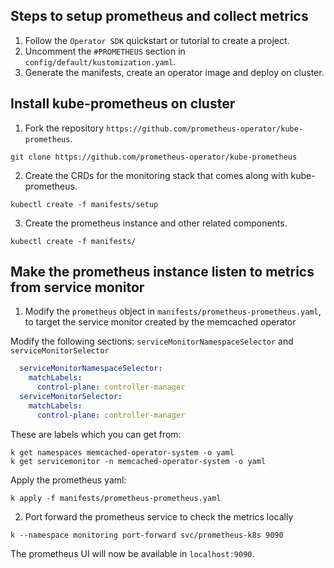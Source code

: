 ## Steps to setup prometheus and collect metrics

1. Follow the `Operator SDK` quickstart or tutorial to create a project.
2. Uncomment the `#PROMETHEUS` section in `config/default/kustomization.yaml`.
3. Generate the manifests, create an operator image and deploy on cluster.

## Install kube-prometheus on cluster

1. Fork the repository `https://github.com/prometheus-operator/kube-prometheus`.

```
git clone https://github.com/prometheus-operator/kube-prometheus
```

2. Create the CRDs for the monitoring stack that comes along with kube-prometheus.

```
kubectl create -f manifests/setup
```

3. Create the prometheus instance and other related components.

```
kubectl create -f manifests/
```

## Make the prometheus instance listen to metrics from service monitor

1. Modify the `prometheus` object in `manifests/prometheus-prometheus.yaml`, to target the service monitor created by the memcached operator

Modify the following sections: `serviceMonitorNamespaceSelector` and `serviceMonitorSelector`

```yaml
  serviceMonitorNamespaceSelector:
    matchLabels:
      control-plane: controller-manager
  serviceMonitorSelector:
    matchLabels:
      control-plane: controller-manager
```
These are labels which you can get from:

```
k get namespaces memcached-operator-system -o yaml
k get servicemonitor -n memcached-operator-system -o yaml
```

Apply the prometheus yaml:

```
k apply -f manifests/prometheus-prometheus.yaml
```

2. Port forward the prometheus service to check the metrics locally

```
k --namespace monitoring port-forward svc/prometheus-k8s 9090
```

The prometheus UI will now be available in `localhost:9090`.
